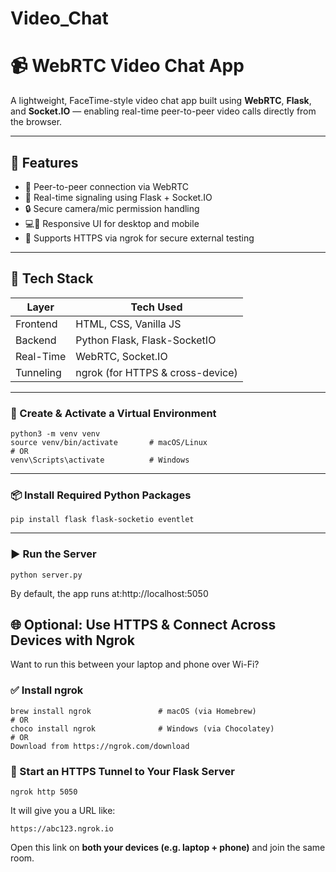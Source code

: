 #   Video_Chat
# 📹 WebRTC Video Chat App

A lightweight, FaceTime-style video chat app built using **WebRTC**, **Flask**, and **Socket.IO** — enabling real-time peer-to-peer video calls directly from the browser.

---

## 🌟 Features

- 📡 Peer-to-peer connection via WebRTC
- 🔁 Real-time signaling using Flask + Socket.IO
- 🔒 Secure camera/mic permission handling
- 💻📱 Responsive UI for desktop and mobile
- 🔐 Supports HTTPS via ngrok for secure external testing

---

## 🧱 Tech Stack

| Layer       | Tech Used                        |
|-------------|----------------------------------|
| Frontend    | HTML, CSS, Vanilla JS            |
| Backend     | Python Flask, Flask-SocketIO     |
| Real-Time   | WebRTC, Socket.IO                |
| Tunneling   | ngrok (for HTTPS & cross-device) |

---
### **🐍  Create & Activate a Virtual Environment**

```
python3 -m venv venv
source venv/bin/activate       # macOS/Linux
# OR
venv\Scripts\activate          # Windows
```

---

### **📦  Install Required Python Packages**

```
pip install flask flask-socketio eventlet
```

---

### **▶️  Run the Server**

```
python server.py
```

By default, the app runs at:http://localhost:5050
## **🌐 Optional: Use HTTPS & Connect Across Devices with Ngrok**

Want to run this between your laptop and phone over Wi-Fi?

### **✅ Install ngrok**

```
brew install ngrok               # macOS (via Homebrew)
# OR
choco install ngrok              # Windows (via Chocolatey)
# OR
Download from https://ngrok.com/download
```

### **🚀 Start an HTTPS Tunnel to Your Flask Server**

```
ngrok http 5050
```

It will give you a URL like:

```
https://abc123.ngrok.io
```

Open this link on **both your devices (e.g. laptop + phone)** and join the same room.
